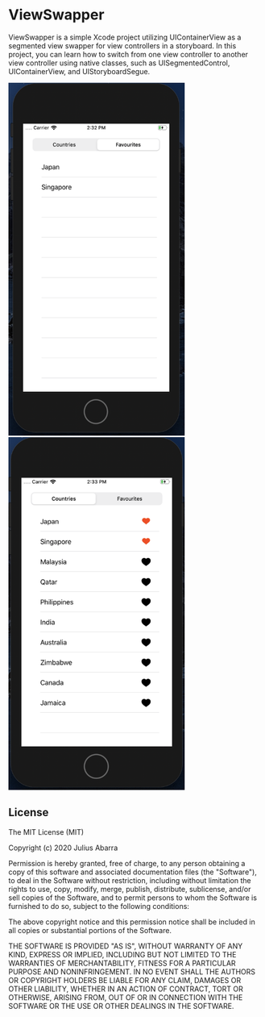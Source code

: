 # ViewSwapper

ViewSwapper is a simple Xcode project utilizing UIContainerView as a segmented view swapper for view controllers in a storyboard. In this project, you can learn how to switch from one view controller to another view controller using native classes, such as UISegmentedControl, UIContainerView, and UIStoryboardSegue.

<img src="https://github.com/iamjcabarra/ViewSwapper/blob/master/Screenshot_001.png" width="350" height="700"> <img src="https://github.com/iamjcabarra/ViewSwapper/blob/master/Screenshot_002.png" width="350" height="700">

## License

The MIT License (MIT)

Copyright (c) 2020 Julius Abarra

Permission is hereby granted, free of charge, to any person obtaining a copy
of this software and associated documentation files (the "Software"), to deal
in the Software without restriction, including without limitation the rights
to use, copy, modify, merge, publish, distribute, sublicense, and/or sell
copies of the Software, and to permit persons to whom the Software is
furnished to do so, subject to the following conditions:

The above copyright notice and this permission notice shall be included in all
copies or substantial portions of the Software.

THE SOFTWARE IS PROVIDED "AS IS", WITHOUT WARRANTY OF ANY KIND, EXPRESS OR
IMPLIED, INCLUDING BUT NOT LIMITED TO THE WARRANTIES OF MERCHANTABILITY,
FITNESS FOR A PARTICULAR PURPOSE AND NONINFRINGEMENT. IN NO EVENT SHALL THE
AUTHORS OR COPYRIGHT HOLDERS BE LIABLE FOR ANY CLAIM, DAMAGES OR OTHER
LIABILITY, WHETHER IN AN ACTION OF CONTRACT, TORT OR OTHERWISE, ARISING FROM,
OUT OF OR IN CONNECTION WITH THE SOFTWARE OR THE USE OR OTHER DEALINGS IN THE
SOFTWARE.
